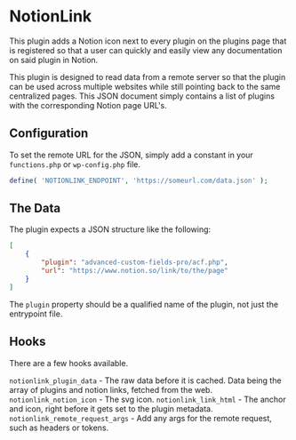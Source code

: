 # NotionLink

This plugin adds a Notion icon next to every plugin on the plugins page that is registered so that a user can quickly
and easily view any documentation on said plugin in Notion.

This plugin is designed to read data from a remote server so that the plugin can be used across multiple websites while
still pointing back to the same centralized pages. This JSON document simply contains a list of plugins with the
corresponding Notion page URL's.


## Configuration

To set the remote URL for the JSON, simply add a constant in your `functions.php` or `wp-config.php` file.

```php
define( 'NOTIONLINK_ENDPOINT', 'https://someurl.com/data.json' );
```


## The Data

The plugin expects a JSON structure like the following:

```JSON
[
    {
        "plugin": "advanced-custom-fields-pro/acf.php",
        "url": "https://www.notion.so/link/to/the/page"
    }
]
```

The `plugin` property should be a qualified name of the plugin, not just the entrypoint file.


## Hooks

There are a few hooks available.

`notionlink_plugin_data` - The raw data before it is cached. Data being the array of plugins and notion links, fetched from the web.
`notionlink_notion_icon` - The svg icon.
`notionlink_link_html` - The anchor and icon, right before it gets set to the plugin metadata.
`notionlink_remote_request_args` - Add any args for the remote request, such as headers or tokens.
